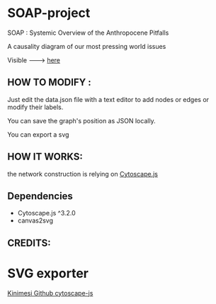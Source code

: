 # SOAP-project
SOAP : Systemic Overview of the Anthropocene Pitfalls

A causality diagram of our most pressing world issues

Visible ---> [here](https://gdurrens.github.io/SOAP-project/)

HOW TO MODIFY :
---------------

Just edit the data.json file with a text editor to add nodes or edges or modify their labels.

You can save the graph's position as JSON locally.

You can export a svg


HOW IT WORKS:
-------------

the network construction is relying on [Cytoscape.js](https://js.cytoscape.org/)





## Dependencies

 * Cytoscape.js ^3.2.0
 * canvas2svg


CREDITS:
--------

# SVG exporter

[Kinimesi Github cytoscape-js](https://github.com/kinimesi/cytoscape-svg)
